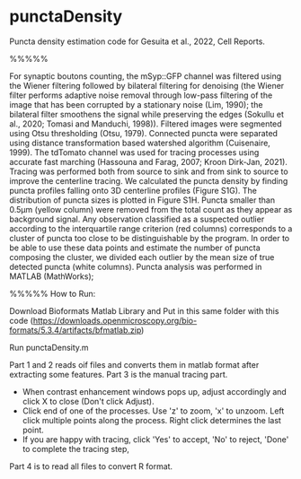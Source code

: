 # punctaDensity
Puncta density estimation code for Gesuita et al., 2022, Cell Reports.

%%%%%

For synaptic boutons counting, the mSyp::GFP channel was filtered using the Wiener filtering followed by bilateral filtering for denoising (the Wiener filter performs adaptive noise removal through low-pass filtering of the image that has been corrupted by a stationary noise (Lim, 1990); the bilateral filter smoothens the signal while preserving the edges (Sokullu et al., 2020; Tomasi and Manduchi, 1998)). Filtered images were segmented using Otsu thresholding (Otsu, 1979). Connected puncta were separated using distance transformation based watershed algorithm (Cuisenaire, 1999). The tdTomato channel was used for tracing processes using accurate fast marching (Hassouna and Farag, 2007; Kroon Dirk-Jan, 2021). Tracing was performed both from source to sink and from sink to source to improve the centerline tracing. We calculated the puncta density by finding puncta profiles falling onto 3D centerline profiles (Figure S1G). The distribution of puncta sizes is plotted in Figure S1H. Puncta smaller than 0.5µm (yellow column) were removed from the total count as they appear as background signal. Any observation classified as a suspected outlier according to the interquartile range criterion (red columns) corresponds to a cluster of puncta too close to be distinguishable by the program. In order to be able to use these data points and estimate the number of puncta composing the cluster, we divided each outlier by the mean size of true detected puncta (white columns). Puncta analysis was performed in MATLAB (MathWorks); 

%%%%%
How to Run:

Download Bioformats Matlab Library and Put in this same folder with this code
(https://downloads.openmicroscopy.org/bio-formats/5.3.4/artifacts/bfmatlab.zip)

Run punctaDensity.m

Part 1 and 2 reads oif files and converts them in matlab format after extracting some features.
Part 3 is the manual tracing part. 

- When contrast enhancement windows pops up, adjust accordingly and click X to close (Don't click Adjust).
- Click end of one of the processes. Use 'z' to zoom, 'x' to unzoom. Left click multiple points along the process. Right click determines the last point.
- If you are happy with tracing, click 'Yes' to accept, 'No' to reject, 'Done' to complete the tracing step,

Part 4 is to read all files to convert R format.

